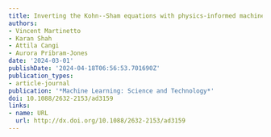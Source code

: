 ```yaml
---
title: Inverting the Kohn--Sham equations with physics-informed machine learning
authors:
- Vincent Martinetto
- Karan Shah
- Attila Cangi
- Aurora Pribram-Jones
date: '2024-03-01'
publishDate: '2024-04-18T06:56:53.701690Z'
publication_types:
- article-journal
publication: '*Machine Learning: Science and Technology*'
doi: 10.1088/2632-2153/ad3159
links:
- name: URL
  url: http://dx.doi.org/10.1088/2632-2153/ad3159
---
```

